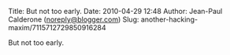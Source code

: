 Title: But not too early.
Date: 2010-04-29 12:48
Author: Jean-Paul Calderone (noreply@blogger.com)
Slug: another-hacking-maxim/7115712729850916284

But not too early.

